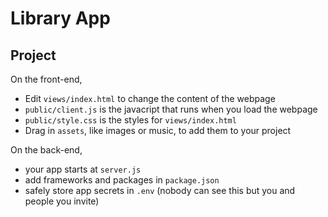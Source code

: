 # Library App

## Project

On the front-end,

-  Edit `views/index.html` to change the content of the webpage
-  `public/client.js` is the javacript that runs when you load the webpage
-  `public/style.css` is the styles for `views/index.html`
-  Drag in `assets`, like images or music, to add them to your project

On the back-end,

-  your app starts at `server.js`
-  add frameworks and packages in `package.json`
-  safely store app secrets in `.env` (nobody can see this but you and people you invite)
